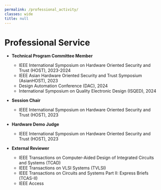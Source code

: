 ```yaml
---
permalink: /professional_activity/
classes: wide
title: null
---
```


# Professional Service

- **Technical Program Committee Member**
	- IEEE International Symposium on Hardware Oriented Security and Trust (HOST), 2023-2024
	- IEEE Asian Hardware Oriented Security and Trust Symposium (AsianHOST), 2023
	- Design Automation Conference (DAC), 2024
	- International Symposium on Quality Electronic Design (ISQED), 2024

- **Session Chair**
	- IEEE International Symposium on Hardware Oriented Security and Trust (HOST), 2023

- **Hardware Demo Judge**
	- IEEE International Symposium on Hardware Oriented Security and Trust (HOST), 2023

- **External Reviewer**
	- IEEE Transactions on Computer-Aided Design of Integrated Circuits and Systems (TCAD)
	- IEEE Transactions on VLSI Systems (TVLSI)
	- IEEE Transactions on Circuits and Systems Part II: Express Briefs (TCAS-II)
	- IEEE Access
